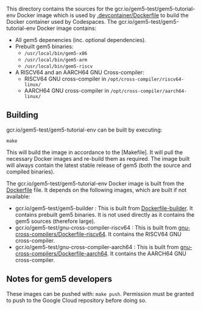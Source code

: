 This directory contains the sources for the gcr.io/gem5-test/gem5-tutorial-env Docker image which is used by [.devcontainer/Dockerfile](/.devcontainer/Dockerfile) to build the Docker container used by Codespaces.
The gcr.io/gem5-test/gem5-tutorial-env Docker image contains:

* All gem5 depenencies (inc. optional dependencies).
* Prebuilt gem5 binaries:
    * `/usr/local/bin/gem5-x86`
    * `/usr/local/bin/gem5-arm`
    * `/usr/local/bin/gem5-riscv`
* A RISCV64 and an AARCH64 GNU Cross-compiler:
    * RISCV64 GNU cross-compiler in `/opt/cross-compiler/riscv64-linux/`
    * AARCH64 GNU cross-compiler in `/opt/cross-compiler/aarch64-linux/`

## Building

gcr.io/gem5-test/gem5-tutorial-env can be built by executing:

```
make
```

This will build the image in accordance to the [Makefile].
It will pull the necessary Docker images and re-build them as required.
The image built will always contain the latest stable release of gem5 (both the source and compiled binaries).

The gcr.io/gem5-test/gem5-tutorial-env Docker image is built from the [Dockerfile](Dockerfile) file.
It depends on the following images, which are built if not available:

* gcr.io/gem5-test/gem5-builder :
This is built from [Dockerfile-builder](Dockerfile-builder).
It contains prebuilt gem5 binaries.
It is not used directly as it contains the gem5 sources (therefore large).
* gcr.io/gem5-test/gnu-cross-compiler-riscv64 :
This is built from [gnu-cross-compilers/Dockerfile-riscv64](gnu-cross-compilers/Dockerfile-riscv64).
It contains the RISCV64 GNU cross-compiler.
* gcr.io/gem5-test/gnu-cross-compiler-aarch64 :
This is built from [gnu-cross-compilers/Dockerfile-aarch64](gnu-cross-compilers/Dockerfile-aarch64).
It contains the AARCH64 GNU cross-compiler.


## Notes for gem5 developers

These images can be pushed with: `make push`.
Permission must be granted to push to the Google Cloud repository before doing so.
